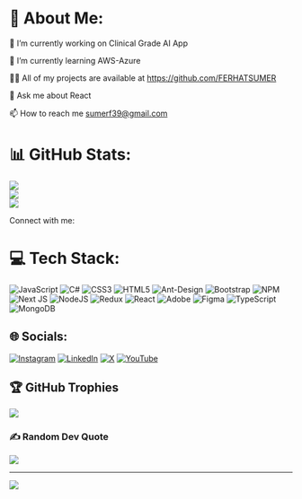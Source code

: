 # 💫 About Me:

🔭 I’m currently working on Clinical Grade AI App

🌱 I’m currently learning AWS-Azure

👨‍💻 All of my projects are available at https://github.com/FERHATSUMER

💬 Ask me about React

📫 How to reach me sumerf39@gmail.com


# 📊 GitHub Stats:
![](https://github-readme-stats.vercel.app/api?username=FERHATSUMER&theme=dark&hide_border=false&include_all_commits=true&count_private=true)<br/>
![](https://github-readme-streak-stats.herokuapp.com/?user=FERHATSUMER&theme=dark&hide_border=false)<br/>
![](https://github-readme-stats.vercel.app/api/top-langs/?username=FERHATSUMER&theme=dark&hide_border=false&include_all_commits=true&count_private=true&layout=compact)


Connect with me:
# 💻 Tech Stack:
![JavaScript](https://img.shields.io/badge/javascript-%23323330.svg?style=for-the-badge&logo=javascript&logoColor=%23F7DF1E) ![C#](https://img.shields.io/badge/c%23-%23239120.svg?style=for-the-badge&logo=csharp&logoColor=white) ![CSS3](https://img.shields.io/badge/css3-%231572B6.svg?style=for-the-badge&logo=css3&logoColor=white) ![HTML5](https://img.shields.io/badge/html5-%23E34F26.svg?style=for-the-badge&logo=html5&logoColor=white) ![Ant-Design](https://img.shields.io/badge/-AntDesign-%230170FE?style=for-the-badge&logo=ant-design&logoColor=white) ![Bootstrap](https://img.shields.io/badge/bootstrap-%238511FA.svg?style=for-the-badge&logo=bootstrap&logoColor=white) ![NPM](https://img.shields.io/badge/NPM-%23CB3837.svg?style=for-the-badge&logo=npm&logoColor=white) ![Next JS](https://img.shields.io/badge/Next-black?style=for-the-badge&logo=next.js&logoColor=white) ![NodeJS](https://img.shields.io/badge/node.js-6DA55F?style=for-the-badge&logo=node.js&logoColor=white) ![Redux](https://img.shields.io/badge/redux-%23593d88.svg?style=for-the-badge&logo=redux&logoColor=white) ![React](https://img.shields.io/badge/react-%2320232a.svg?style=for-the-badge&logo=react&logoColor=%2361DAFB) ![Adobe](https://img.shields.io/badge/adobe-%23FF0000.svg?style=for-the-badge&logo=adobe&logoColor=white) ![Figma](https://img.shields.io/badge/figma-%23F24E1E.svg?style=for-the-badge&logo=figma&logoColor=white) ![TypeScript](https://img.shields.io/badge/typescript-%23007ACC.svg?style=for-the-badge&logo=typescript&logoColor=white)![MongoDB](https://img.shields.io/badge/MongoDB-%234ea94b.svg?style=for-the-badge&logo=mongodb&logoColor=white)

## 🌐 Socials:
[![Instagram](https://img.shields.io/badge/Instagram-%23E4405F.svg?logo=Instagram&logoColor=white)](https://instagram.com/ferhatsumer_) [![LinkedIn](https://img.shields.io/badge/LinkedIn-%230077B5.svg?logo=linkedin&logoColor=white)](https://linkedin.com/in/https://www.linkedin.com/in/ferhatsumer/) [![X](https://img.shields.io/badge/X-black.svg?logo=X&logoColor=white)](https://x.com/FerhatSumer) [![YouTube](https://img.shields.io/badge/YouTube-%23FF0000.svg?logo=YouTube&logoColor=white)](https://youtube.com/@www.youtube.com/@devOrMaster) 

## 🏆 GitHub Trophies
![](https://github-profile-trophy.vercel.app/?username=FERHATSUMER&theme=radical&no-frame=false&no-bg=false&margin-w=4)

### ✍️ Random Dev Quote
![](https://quotes-github-readme.vercel.app/api?type=horizontal&theme=radical)

---
[![](https://visitcount.itsvg.in/api?id=FERHATSUMER&icon=0&color=0)](https://visitcount.itsvg.in)

<!-- Proudly created with GPRM ( https://gprm.itsvg.in ) -->
